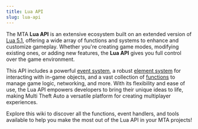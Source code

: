 ```yaml
---
title: Lua API
slug: lua-api
---
```


The MTA **Lua API** is an extensive ecosystem built on an extended version of [Lua 5.1](https://www.lua.org/manual/5.1/), offering a wide array of functions and systems to enhance and customize gameplay. Whether you're creating game modes, modifying existing ones, or adding new features, the **Lua API** gives you full control over the game environment.

This API includes a powerful [event system](/events), a robust [element system](/Element) for interacting with in-game objects, and a vast collection of [functions](/functions) to manage game logic, networking, and more. With its flexibility and ease of use, the Lua API empowers developers to bring their unique ideas to life, making Multi Theft Auto a versatile platform for creating multiplayer experiences.

Explore this wiki to discover all the functions, event handlers, and tools available to help you make the most out of the Lua API in your MTA projects!
